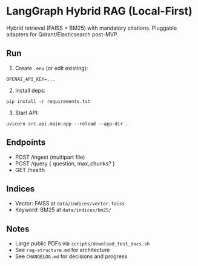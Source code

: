 # LangGraph Hybrid RAG (Local-First)

Hybrid retrieval (FAISS + BM25) with mandatory citations. Pluggable adapters for Qdrant/Elasticsearch post-MVP.

## Run
1. Create `.env` (or edit existing):
```
OPENAI_API_KEY=...
```
2. Install deps:
```
pip install -r requirements.txt
```
3. Start API:
```
uvicorn src.api.main:app --reload --app-dir .
```

## Endpoints
- POST /ingest (multipart file)
- POST /query { question, max_chunks? }
- GET /health

## Indices
- Vector: FAISS at `data/indices/vector.faiss`
- Keyword: BM25 at `data/indices/bm25/`

## Notes
- Large public PDFs via `scripts/download_test_docs.sh`
- See `rag-structure.md` for architecture
- See `CHANGELOG.md` for decisions and progress
